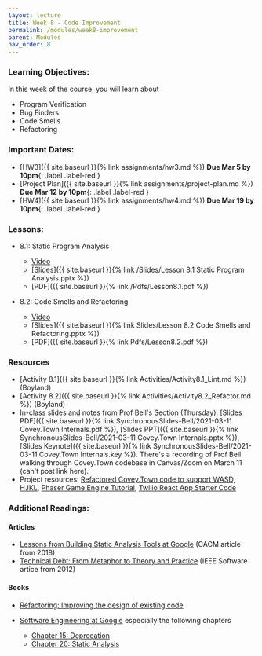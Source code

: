 ```yaml
---
layout: lecture
title: Week 8 - Code Improvement
permalink: /modules/week8-improvement
parent: Modules
nav_order: 8
---
```

### Learning Objectives:

In this week of the course, you will learn about
* Program Verification
* Bug Finders
* Code Smells
* Refactoring


### Important Dates:
* [HW3]({{ site.baseurl }}{% link assignments/hw3.md %}) **Due Mar 5 by 10pm**{: .label .label-red }
* [Project Plan]({{ site.baseurl }}{% link assignments/project-plan.md %}) **Due Mar 12 by 10pm**{: .label .label-red }
* [HW4]({{ site.baseurl }}{% link assignments/hw4.md %}) **Due Mar 19 by 10pm**{: .label .label-red }


### Lessons:

* 8.1: Static Program Analysis

    * [Video](https://northeastern.instructure.com/courses/60188/pages/lesson-8-dot-1-static-program-analysis-video?module_item_id=5560120)
    * [Slides]({{ site.baseurl }}{% link /Slides/Lesson 8.1 Static Program Analysis.pptx %}) 
    * [PDF]({{ site.baseurl }}{% link /Pdfs/Lesson8.1.pdf %})

* 8.2: Code Smells and Refactoring

    * [Video](https://northeastern.instructure.com/courses/60188/pages/lesson-8-dot-2-code-smells-and-refactoring-video?module_item_id=5560123)
    * [Slides]({{ site.baseurl }}{% link Slides/Lesson 8.2 Code Smells and Refactoring.pptx %}) 
    * [PDF]({{ site.baseurl }}{% link Pdfs/Lesson8.2.pdf %})
    
### Resources

* [Activity 8.1]({{ site.baseurl }}{% link Activities/Activity8.1_Lint.md %}) (Boyland)
* [Activity 8.2]({{ site.baseurl }}{% link Activities/Activity8.2_Refactor.md %}) (Boyland)
* In-class slides and notes from Prof Bell's Section (Thursday): [Slides PDF]({{ site.baseurl }}{% link SynchronousSlides-Bell/2021-03-11 Covey.Town Internals.pdf %}), [Slides PPT]({{ site.baseurl }}{% link SynchronousSlides-Bell/2021-03-11 Covey.Town Internals.pptx %}), [Slides Keynote]({{ site.baseurl }}{% link SynchronousSlides-Bell/2021-03-11 Covey.Town Internals.key %}). There's a recording of Prof Bell walking through Covey.Town codebase in Canvas/Zoom on March 11 (can't post link here).
* Project resources: [Refactored Covey.Town code to support WASD, HJKL](https://github.com/neu-se/covey.town/commit/203e9a647d50f8547b7b51a530d3b87055f0e4a7), [Phaser Game Engine Tutorial](https://medium.com/@michaelwesthadley/modular-game-worlds-in-phaser-3-tilemaps-1-958fc7e6bbd6), [Twilio React App Starter Code](https://github.com/twilio/twilio-video-app-react)


### Additional Readings:

#### Articles
* [Lessons from Building Static Analysis Tools at Google](https://cacm.acm.org/magazines/2018/4/226371-lessons-from-building-static-analysis-tools-at-google/fulltext) (CACM article from 2018)
* [Technical Debt: From Metaphor to Theory and Practice](https://resources.sei.cmu.edu/asset_files/WhitePaper/2012_019_001_58818.pdf) (IEEE Software artice from 2012)

#### Books

* [Refactoring: Improving the design of existing code](https://learning.oreilly.com/library/view/refactoring-improving-the/9780134757681/)

* [Software Engineering at Google](https://learning.oreilly.com/library/view/software-engineering-at/9781492082781/) especially the following chapters
  - [Chapter 15: Deprecation](https://learning.oreilly.com/library/view/software-engineering-at/9781492082781/ch15.html)
  - [Chapter 20: Static Analysis](https://learning.oreilly.com/library/view/software-engineering-at/9781492082781/ch20.html#static_analysis-id00082)
